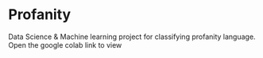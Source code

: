 # Profanity
Data Science &amp; Machine learning project for classifying profanity language.
Open the google colab link to view
